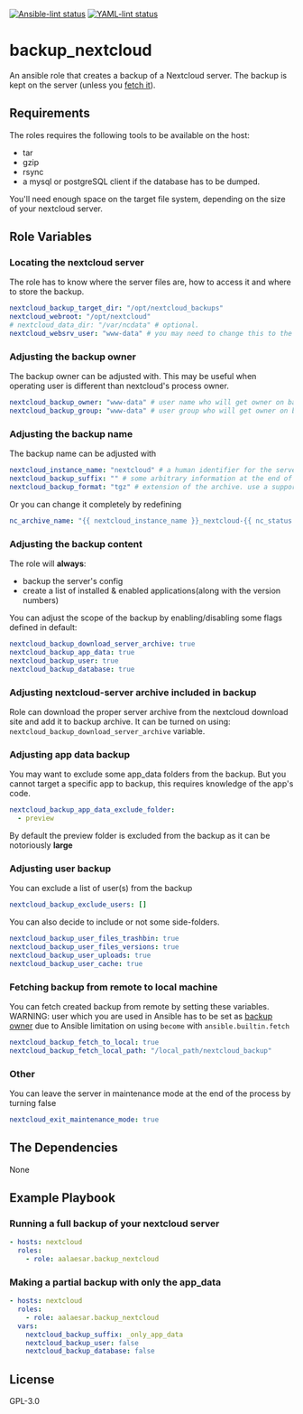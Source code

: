 [![Ansible-lint status](https://github.com/aalaesar/backup_nextcloud/actions/workflows/ansible-lint.yml/badge.svg)](https://github.com/aalaesar/backup_nextcloud/actions?workflow=Ansible%20Lint)
[![YAML-lint status](https://github.com/aalaesar/backup_nextcloud/actions/workflows/yamllint.yml/badge.svg)](https://github.com/aalaesar/backup_nextcloud/actions?workflow=Yaml%20Lint)
# backup_nextcloud

An ansible role that creates a backup of a Nextcloud server. The backup is kept on the server (unless you [fetch it](#fetching-backup-from-remote-to-local-machine)).

## Requirements

The roles requires the following tools to be available on the host:
- tar
- gzip
- rsync
- a mysql or postgreSQL client if the database has to be dumped.

You'll need enough space on the target file system, depending on the size of your nextcloud server.

## Role Variables

### Locating the nextcloud server

The role has to know where the server files are, how to access it and where to store the backup.

```yaml
nextcloud_backup_target_dir: "/opt/nextcloud_backups"
nextcloud_webroot: "/opt/nextcloud"
# nextcloud_data_dir: "/var/ncdata" # optional.
nextcloud_websrv_user: "www-data" # you may need to change this to the nextcloud file owner depending of your setup and OS
```

### Adjusting the backup owner
The backup owner can be adjusted with. This may be useful when operating user is different than nextcloud's process owner.

```yaml
nextcloud_backup_owner: "www-data" # user name who will get owner on backup_target_dir and final archive
nextcloud_backup_group: "www-data" # user group who will get owner on backup_target_dir and final archive
```

### Adjusting the backup name
The backup name can be adjusted with

```yaml
nextcloud_instance_name: "nextcloud" # a human identifier for the server
nextcloud_backup_suffix: "" # some arbitrary information at the end of the archive name
nextcloud_backup_format: "tgz" # extension of the archive. use a supported format used by the archive module (Choices: bz2, gz, tar, xz, zip)
```

Or you can change it completely by redefining

```yaml
nc_archive_name: "{{ nextcloud_instance_name }}_nextcloud-{{ nc_status.versionstring }}_{{ ansible_date_time.iso8601_basic_short }}{{ nextcloud_backup_suffix }}"
```

### Adjusting the backup content

The role will __always__:
 - backup the server's config
 - create a list of installed & enabled applications(along with the version numbers)

You can adjust the scope of the backup by enabling/disabling some flags defined in default:

```yaml
nextcloud_backup_download_server_archive: true
nextcloud_backup_app_data: true
nextcloud_backup_user: true
nextcloud_backup_database: true
```

### Adjusting nextcloud-server archive included in backup
Role can download the proper server archive from the nextcloud download site and add it to backup archive. 
It can be turned on using: `nextcloud_backup_download_server_archive` variable.

### Adjusting app data backup

You may want to exclude some app_data folders from the backup.
But you cannot target a specific app to backup, this requires knowledge of the app's code.

```yaml
nextcloud_backup_app_data_exclude_folder:
  - preview
```

By default the preview folder is excluded from the backup as it can be notoriously __large__

### Adjusting user backup

You can exclude a list of user(s) from the backup
```yaml
nextcloud_backup_exclude_users: []
```

You can also decide to include or not some side-folders.
```yaml
nextcloud_backup_user_files_trashbin: true
nextcloud_backup_user_files_versions: true
nextcloud_backup_user_uploads: true
nextcloud_backup_user_cache: true
```

### Fetching backup from remote to local machine
You can fetch created backup from remote by setting these variables.
WARNING: user which you are used in Ansible has to be set as [backup owner](#adjusting-the-backup-owner) due to Ansible limitation on using `become` with `ansible.builtin.fetch`
```yaml
nextcloud_backup_fetch_to_local: true
nextcloud_backup_fetch_local_path: "/local_path/nextcloud_backup"
```

### Other
 You can leave the server in maintenance mode at the end of the process by turning false
 ```yaml
 nextcloud_exit_maintenance_mode: true
 ```

## The Dependencies

None

## Example Playbook

### Running a full backup of your nextcloud server
```yaml
- hosts: nextcloud
  roles:
    - role: aalaesar.backup_nextcloud
```

### Making a partial backup with only the app_data
```yaml
- hosts: nextcloud
  roles:
    - role: aalaesar.backup_nextcloud
  vars:
    nextcloud_backup_suffix: _only_app_data
    nextcloud_backup_user: false
    nextcloud_backup_database: false
```

## License

GPL-3.0

